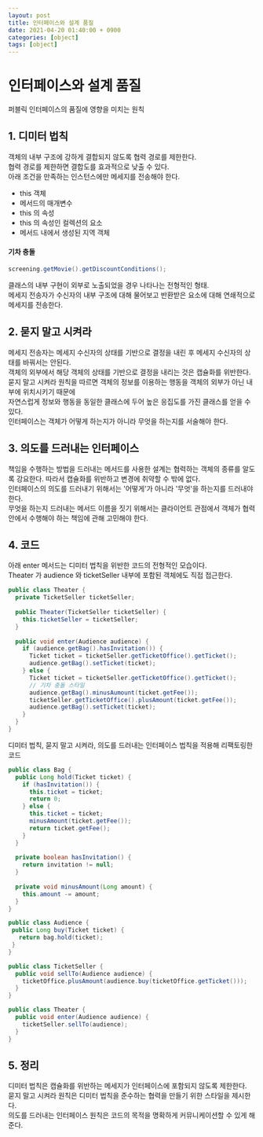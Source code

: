 ```yaml
---
layout: post
title: 인터페이스와 설계 품질
date: 2021-04-20 01:40:00 + 0900
categories: [object]
tags: [object]
---
```

# 인터페이스와 설계 품질
  퍼블릭 인터페이스의 품질에 영향을 미치는 원칙
  
## 1. 디미터 법칙
  객체의 내부 구조에 강하게 결합되지 않도록 협력 경로를 제한한다.    
  협력 경로를 제한하면 결합도를 효과적으로 낮출 수 있다.   
  아래 조건을 만족하는 인스턴스에만 메세지를 전송해야 한다.
  - this 객체
  - 메서드의 매개변수
  - this 의 속성
  - this 의 속성인 컬렉션의 요소
  - 메서드 내에서 생성된 지역 객체
  
#### 기차 충돌
```java
screening.getMovie().getDiscountConditions();
```
  클래스의 내부 구현이 외부로 노출되었을 경우 나타나는 전형적인 형태.   
  메세지 전송자가 수신자의 내부 구조에 대해 물어보고 반환받은 요소에 대해 연쇄적으로 메세지를 전송한다.
       
## 2. 묻지 말고 시켜라
  메세지 전송자는 메세지 수신자의 상태를 기반으로 결정을 내린 후 메세지 수신자의 상태를 바꿔서는 안된다.   
  객체의 외부에서 해당 객체의 상태를 기반으로 결정을 내리는 것은 캡슐화를 위반한다.   
  묻지 말고 시켜라 원칙을 따르면 객체의 정보를 이용하는 행동을 객체의 외부가 아닌 내부에 위치시키기 때문에   
  자연스럽게 정보와 행동을 동일한 클래스에 두어 높은 응집도를 가진 클래스를 얻을 수 있다.   
  인터페이스는 객체가 어떻게 하는지가 아니라 무엇을 하는지를 서술해야 한다.   
  
## 3. 의도를 드러내는 인터페이스  
  책임을 수행하는 방법을 드러내는 메서드를 사용한 설계는 협력하는 객체의 종류를 알도록 강요한다. 따라서 캡슐화를 위반하고 변경에 취약할 수 밖에 없다.   
  인터페이스의 의도를 드러내기 위해서는 '어떻게'가 아니라 '무엇'을 하는지를 드러내야 한다.   
  무엇을 하는지 드러내는 메서드 이름을 짓기 위해서는 클라이언트 관점에서 객체가 협력 안에서 수행해야 하는 책임에 관해 고민해야 한다. 
  
## 4. 코드
  아래 enter 메서드는 디미터 법칙을 위반한 코드의 전형적인 모습이다.   
  Theater 가 audience 와 ticketSeller 내부에 포함된 객체에도 직접 접근한다.   
  
```java
public class Theater {
  private TicketSeller ticketSeller;
  
  public Theater(TicketSeller ticketSeller) {
    this.ticketSeller = ticketSeller;
  }
  
  public void enter(Audience audience) {
    if (audience.getBag().hasInvitation()) {
      Ticket ticket = ticketSeller.getTicketOffice().getTicket();
      audience.getBag().setTicket(ticket);
    } else {
      Ticket ticket = ticketSeller.getTicketOffice().getTicket();
      // 기차 충돌 스타일
      audience.getBag().minusAumount(ticket.getFee());
      ticketSeller.getTicketOffice().plusAmount(ticket.getFee());
      audience.getBag().setTicket(ticket);
    }
  }
}
```
   
디미터 법칙, 묻지 말고 시켜라, 의도를 드러내는 인터페이스 법칙을 적용해 리팩토링한 코드

```java
public class Bag {
  public Long hold(Ticket ticket) {
    if (hasInvitation()) {
      this.ticket = ticket;
      return 0;
    } else {
      this.ticket = ticket;
      minusAmount(ticket.getFee());
      return ticket.getFee();
    }
  }
  
  private boolean hasInvitation() {
    return invitation != null;
  }
  
  private void minusAmount(Long amount) {
    this.amount -= amount;
  }
}

public class Audience {
 public Long buy(Ticket ticket) {
   return bag.hold(ticket);
 }
}

public class TicketSeller {
  public void sellTo(Audience audience) {
    ticketOffice.plusAmount(audience.buy(ticketOffice.getTicket()));
  }
}

public class Theater {
  public void enter(Audience audience) {
    ticketSeller.sellTo(audience);
  }
}

```

## 5. 정리
  디미터 법칙은 캡슐화를 위반하는 메세지가 인터페이스에 포함되지 않도록 제한한다.   
  묻지 말고 시켜라 원칙은 디미터 법칙을 준수하는 협력을 만들기 위한 스타일을 제시한다.   
  의도를 드러내는 인터페이스 원칙은 코드의 목적을 명확하게 커뮤니케이션할 수 있게 해준다.
